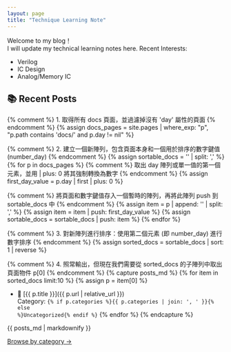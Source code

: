 ```yaml
---
layout: page
title: "Technique Learning Note"
---
```


Welcome to my blog！  
I will update my technical learning notes here.
Recent Interests:
* Verilog 
* IC Design
* Analog/Memory IC

## 📚 Recent Posts

{% comment %} 1. 取得所有 docs 頁面，並過濾掉沒有 'day' 屬性的頁面 {% endcomment %}
{% assign docs_pages = site.pages | where_exp: "p", "p.path contains 'docs/' and p.day != nil" %}

{% comment %} 2. 建立一個新陣列，包含頁面本身和一個用於排序的數字鍵值 (number_day) {% endcomment %}
{% assign sortable_docs = '' | split: ',' %}
{% for p in docs_pages %}
  {% comment %} 取出 day 陣列或單一值的第一個元素，並用 | plus: 0 將其強制轉換為數字 {% endcomment %}
  {% assign first_day_value = p.day | first | plus: 0 %} 
  
  {% comment %} 將頁面和數字鍵值存入一個暫時的陣列，再將此陣列 push 到 sortable_docs 中 {% endcomment %}
  {% assign item = p | append: '' | split: ',' %}
  {% assign item = item | push: first_day_value %}
  {% assign sortable_docs = sortable_docs | push: item %}
{% endfor %}

{% comment %} 3. 對新陣列進行排序：使用第二個元素 (即 number_day) 進行數字排序 {% endcomment %}
{% assign sorted_docs = sortable_docs | sort: 1 | reverse %}

{% comment %} 4. 照常輸出，但現在我們需要從 sorted_docs 的子陣列中取出頁面物件 p[0] {% endcomment %}
{% capture posts_md %}
{% for item in sorted_docs limit:10 %}
  {% assign p = item[0] %}
- 📌 [{{ p.title }}]({{ p.url | relative_url }})<br/>Category: <code>{% if p.categories %}{{ p.categories | join: ', ' }}{% else %}Uncategorized{% endif %}</code>
{% endfor %}
{% endcapture %}

{{ posts_md | markdownify }}

<p><a href="{{ '/categories/' | relative_url }}">Browse by category →</a></p>
